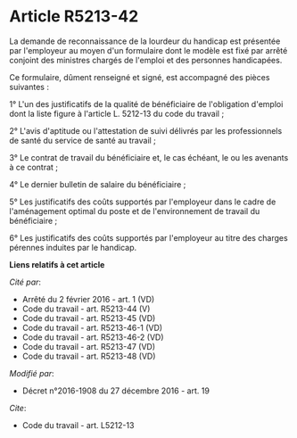 # Article R5213-42

La demande de reconnaissance de la lourdeur du handicap est présentée par l'employeur au moyen d'un formulaire dont le modèle
est fixé par arrêté conjoint des ministres chargés de l'emploi et des personnes handicapées.

Ce formulaire, dûment renseigné et signé, est accompagné des pièces suivantes :

1° L'un des justificatifs de la qualité de bénéficiaire de l'obligation d'emploi dont la liste figure à l'article L. 5212-13
du code du travail ;

2° L'avis d'aptitude ou l'attestation de suivi délivrés par les professionnels de santé du service de santé au travail ;

3° Le contrat de travail du bénéficiaire et, le cas échéant, le ou les avenants à ce contrat ;

4° Le dernier bulletin de salaire du bénéficiaire ;

5° Les justificatifs des coûts supportés par l'employeur dans le cadre de l'aménagement optimal du poste et de
l'environnement de travail du bénéficiaire ;

6° Les justificatifs des coûts supportés par l'employeur au titre des charges pérennes induites par le handicap.

**Liens relatifs à cet article**

_Cité par_:

  - Arrêté du 2 février 2016 - art. 1 (VD)
  - Code du travail - art. R5213-44 (V)
  - Code du travail - art. R5213-45 (VD)
  - Code du travail - art. R5213-46-1 (VD)
  - Code du travail - art. R5213-46-2 (VD)
  - Code du travail - art. R5213-47 (VD)
  - Code du travail - art. R5213-48 (VD)

_Modifié par_:

  - Décret n°2016-1908 du 27 décembre 2016 - art. 19

_Cite_:

  - Code du travail - art. L5212-13
